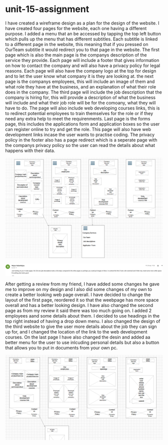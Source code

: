 # unit-15-assignment

I have created a wireframe design as a plan for the design of the website. I have created four pages for the website, each one having a different purpose. I added a menu that an be accessed by tapping the top left button which pulls up the menu that has different subtitles. Each subtitle is linked to a different page in the website, this meaning that if you pressed on OurTeam subtitle it would redirect you to that page in the website. The first page which is also the main page is the companys description of the service they provide. Each page will include a footer that gives information on how to contact the company and will also have a privacy policy for legal reasons. Each page will also have the company logo at the top for design and to let the user know what company it is they are looking at. the next page is the companys employees, this will include an image of them and what role they have at the business, and an explanation of what their role does in the company. The third page will include the job description that the company is hiring for, this will provide a description of what the business will include and what their job role will be for the comoany, what they will have to do. The page will also include web developing courses links, this is to redirect potential employees to train themselves for the role or if they need any extra help to meet the requirenments. Last page is the forms page, this includes the applications form and application boxes so the user can register online to try and get the role. This page will also have web development links incase the user wants to practise coding. The privacy policy in the footer also has a page redirect which is a seperate page with the companys privacy policy so the user can read the details about what happens with their data. 

![wireframe before](https://github.com/Jakubo2007/unit-15-assignment/blob/main/wireframe.png?raw=true)

![email review](https://github.com/Jakubo2007/unit-15-assignment/blob/main/Screenshot%202025-05-09%20092605.png?raw=true)

After getting a review from my friend, I have added some changes he gave me to improve on my design and I also did some changes of my own to create a better looking web page overall. I have decided to change the layout of the first page, reordered it so that the weebpage has more space overall and has a better looking design. I have also changed the second page as from my review it said there was too much going on. I added 2 employees aand some details about them. I decided to use headings in the top right instead of having a drop down menu. I also changed the design of the third website to give the user more details about the job they can sign up for, and I changed the location of the link to the web development courses. On the last page I have also changed the desin and added aa better menu for the user to use inlcuding personal details but also a button that allows you to put in documents from your own pc. 

![second wireframe](https://github.com/Jakubo2007/unit-15-assignment.github.io/blob/main/school.png?raw=true)




